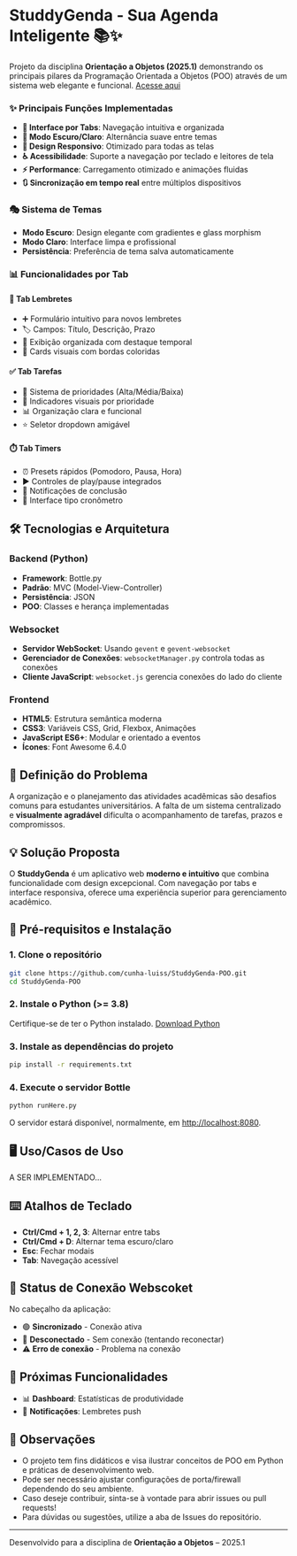 # StuddyGenda - Sua Agenda Inteligente 📚✨

Projeto da disciplina **Orientação a Objetos (2025.1)** demonstrando os principais pilares da Programação Orientada a Objetos (POO) através de um sistema web elegante e funcional. 
[Acesse aqui](https://studdy-genda.onrender.com)

### ✨ Principais Funções Implementadas

- **🔄 Interface por Tabs**: Navegação intuitiva e organizada
- **🌙 Modo Escuro/Claro**: Alternância suave entre temas
- **📱 Design Responsivo**: Otimizado para todas as telas
- **♿ Acessibilidade**: Suporte a navegação por teclado e leitores de tela
- **⚡ Performance**: Carregamento otimizado e animações fluidas
- **🔃 Sincronização em tempo real** entre múltiplos dispositivos

### 🎭 Sistema de Temas
- **Modo Escuro**: Design elegante com gradientes e glass morphism
- **Modo Claro**: Interface limpa e profissional
- **Persistência**: Preferência de tema salva automaticamente

### 📊 Funcionalidades por Tab

#### 📝 **Tab Lembretes**
- ➕ Formulário intuitivo para novos lembretes
- 🏷️ Campos: Título, Descrição, Prazo
- 📅 Exibição organizada com destaque temporal
- 🎨 Cards visuais com bordas coloridas

#### ✅ **Tab Tarefas**
- 🎯 Sistema de prioridades (Alta/Média/Baixa)
- 🔴 Indicadores visuais por prioridade
- 📊 Organização clara e funcional
- ⭐ Seletor dropdown amigável

#### ⏱️ **Tab Timers**
- ⏰ Presets rápidos (Pomodoro, Pausa, Hora)
- ▶️ Controles de play/pause integrados
- 🔔 Notificações de conclusão
- 📱 Interface tipo cronômetro

## 🛠️ **Tecnologias e Arquitetura**

### Backend (Python)
- **Framework**: Bottle.py
- **Padrão**: MVC (Model-View-Controller)
- **Persistência**: JSON
- **POO**: Classes e herança implementadas

### Websocket
- **Servidor WebSocket**: Usando `gevent` e `gevent-websocket`
- **Gerenciador de Conexões**: `websocketManager.py` controla todas as conexões
- **Cliente JavaScript**: `websocket.js` gerencia conexões do lado do cliente

### Frontend
- **HTML5**: Estrutura semântica moderna
- **CSS3**: Variáveis CSS, Grid, Flexbox, Animações
- **JavaScript ES6+**: Modular e orientado a eventos
- **Ícones**: Font Awesome 6.4.0

## 📝 Definição do Problema

A organização e o planejamento das atividades acadêmicas são desafios comuns para estudantes universitários. A falta de um sistema centralizado e **visualmente agradável** dificulta o acompanhamento de tarefas, prazos e compromissos.

## 💡 Solução Proposta

O **StuddyGenda** é um aplicativo web **moderno e intuitivo** que combina funcionalidade com design excepcional. Com navegação por tabs e interface responsiva, oferece uma experiência superior para gerenciamento acadêmico.

## 🚀 Pré-requisitos e Instalação

### 1. Clone o repositório
```bash
git clone https://github.com/cunha-luiss/StuddyGenda-POO.git
cd StuddyGenda-POO
```

### 2. Instale o Python (>= 3.8)
Certifique-se de ter o Python instalado. [Download Python](https://www.python.org/downloads/)

### 3. Instale as dependências do projeto
```bash
pip install -r requirements.txt
```

### 4. Execute o servidor Bottle
```bash
python runHere.py
```
O servidor estará disponível, normalmente, em [http://localhost:8080](http://localhost:8080).

## 🖥️ Uso/Casos de Uso

A SER IMPLEMENTADO...

## ⌨️ **Atalhos de Teclado**

- **Ctrl/Cmd + 1, 2, 3**: Alternar entre tabs
- **Ctrl/Cmd + D**: Alternar tema escuro/claro
- **Esc**: Fechar modais
- **Tab**: Navegação acessível

## 🛜 Status de Conexão Webscoket
No cabeçalho da aplicação:
- 🟢 **Sincronizado** - Conexão ativa
- 🔴 **Desconectado** - Sem conexão (tentando reconectar)
- ⚠️ **Erro de conexão** - Problema na conexão

## 🔮 **Próximas Funcionalidades**

- 📊 **Dashboard**: Estatísticas de produtividade
- 🔔 **Notificações**: Lembretes push

## 🔎 Observações

- O projeto tem fins didáticos e visa ilustrar conceitos de POO em Python e práticas de desenvolvimento web.
- Pode ser necessário ajustar configurações de porta/firewall dependendo do seu ambiente.
- Caso deseje contribuir, sinta-se à vontade para abrir issues ou pull requests!
- Para dúvidas ou sugestões, utilize a aba de Issues do repositório.

---

Desenvolvido para a disciplina de **Orientação a Objetos** – 2025.1
